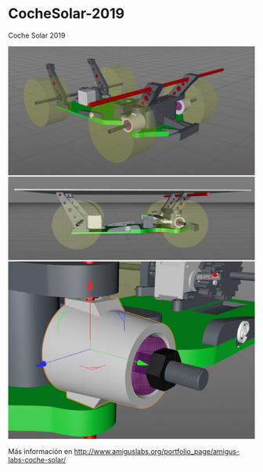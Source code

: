 # CocheSolar-2019
Coche Solar 2019

![alt text](https://github.com/AmigusLabs/CocheSolar-2019/blob/master/jpgs/coche_1.jpeg)
![alt text](https://github.com/AmigusLabs/CocheSolar-2019/blob/master/jpgs/coche_2.jpeg)
![alt text](https://github.com/AmigusLabs/CocheSolar-2019/blob/master/jpgs/coche_3.jpeg)

Más información en http://www.amiguslabs.org/portfolio_page/amigus-labs-coche-solar/
